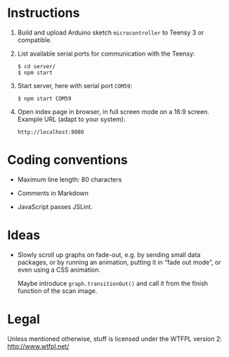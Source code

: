 Instructions
============

 1. Build and upload Arduino sketch `microcontroller` to Teensy 3 or
    compatible.

 2. List available serial ports for communication with the Teensy:

        $ cd server/
        $ npm start

 3. Start server, here with serial port `COM59`:

        $ npm start COM59

 4. Open index page in browser, in full screen mode on a 16:9 screen. Example
    URL (adapt to your system):

        http://localhost:8080


Coding conventions
==================

  * Maximum line length: 80 characters

  * Comments in Markdown

  * JavaScript passes JSLint.


Ideas
=====

  * Slowly scroll up graphs on fade-out, e.g. by sending small data packages,
    or by running an animation, putting it in “fade out mode”, or even using a
    CSS animation.

    Maybe introduce `graph.transitionOut()` and call it from the finish
    function of the scan image.


Legal
=====

Unless mentioned otherwise, stuff is licensed under the WTFPL version 2:
<http://www.wtfpl.net/>
